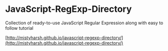 JavaScript-RegExp-Directory
===========================

Collection of ready-to-use JavaScript Regular Expression along with easy to follow tutorial

[http://mistyharsh.github.io/javascript-regexp-directory/](http://mistyharsh.github.io/javascript-regexp-directory/)
